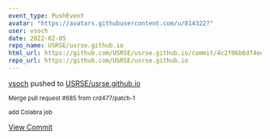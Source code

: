 ```yaml
---
event_type: PushEvent
avatar: "https://avatars.githubusercontent.com/u/814322?"
user: vsoch
date: 2022-02-05
repo_name: USRSE/usrse.github.io
html_url: https://github.com/USRSE/usrse.github.io/commit/4c2f06b6df4ee12443e29ce5d0c651156ed838e1
repo_url: https://github.com/USRSE/usrse.github.io
---
```


<a href='https://github.com/vsoch' target='_blank'>vsoch</a> pushed to <a href='https://github.com/USRSE/usrse.github.io' target='_blank'>USRSE/usrse.github.io</a>

<small>Merge pull request #685 from crd477/patch-1

add Colabra job</small>

<a href='https://github.com/USRSE/usrse.github.io/commit/4c2f06b6df4ee12443e29ce5d0c651156ed838e1' target='_blank'>View Commit</a>